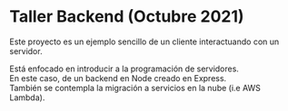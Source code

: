 # Taller Backend (Octubre 2021)

Este proyecto es un ejemplo sencillo de un cliente interactuando con un servidor.

Está enfocado en introducir a la programación de servidores.<br>
En este caso, de un backend en Node creado en Express.<br>
También se contempla la migración a servicios en la nube (i.e AWS Lambda).<br>

